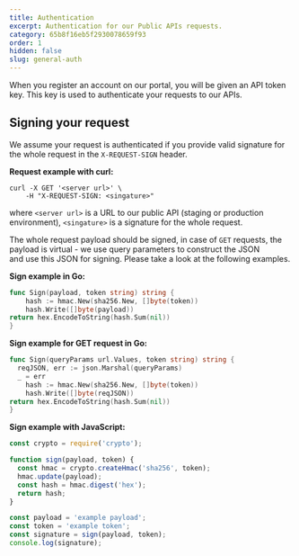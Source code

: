 ```yaml
---
title: Authentication
excerpt: Authentication for our Public APIs requests.
category: 65b8f16eb5f2930078659f93
order: 1
hidden: false
slug: general-auth
---
```


When you register an account on our portal, you will be given an API token key. 
This key is used to authenticate your requests to our APIs.

## Signing your request  

We assume your request is authenticated if you provide valid signature for the whole request in the `X-REQUEST-SIGN` header.

**Request example with curl:**
```curl
curl -X GET '<server url>' \    
    -H "X-REQUEST-SIGN: <singature>"
```

where `<server url>` is a URL to our public API (staging or production environment),   `<singature>` is a signature for the whole request.

The whole request payload should be signed, in case of `GET` requests, the payload is virtual - we use query parameters to construct the JSON  
and use this JSON for signing. Please take a look at the following examples.

**Sign example in Go:**
```go
func Sign(payload, token string) string {
	hash := hmac.New(sha256.New, []byte(token))
	hash.Write([]byte(payload))
return hex.EncodeToString(hash.Sum(nil))
}
```

**Sign example for GET request in Go:**
```go
func Sign(queryParams url.Values, token string) string {
  reqJSON, err := json.Marshal(queryParams)
  _ = err
	hash := hmac.New(sha256.New, []byte(token))
	hash.Write([]byte(reqJSON))
return hex.EncodeToString(hash.Sum(nil))
}
```

**Sign example with JavaScript:**
```js
const crypto = require('crypto');

function sign(payload, token) {
  const hmac = crypto.createHmac('sha256', token);
  hmac.update(payload);
  const hash = hmac.digest('hex');
  return hash;
}

const payload = 'example payload';
const token = 'example token';
const signature = sign(payload, token);
console.log(signature);